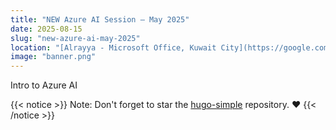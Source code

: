 ```yaml
---
title: "NEW Azure AI Session – May 2025"
date: 2025-08-15
slug: "new-azure-ai-may-2025"
location: "[Alrayya - Microsoft Office, Kuwait City](https://google.com)"
image: "banner.png"
---
```


Intro to Azure AI 

{{< notice >}}
Note: Don't forget to star the [hugo-simple](https://github.com/maolonglong/hugo-simple) repository. ❤️
{{< /notice >}}